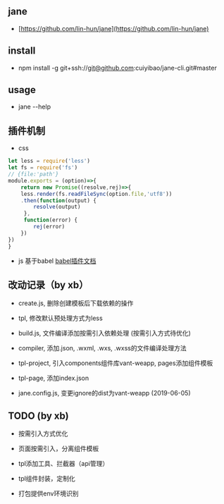 <!--
 * @Description: 文件描述
 * @Author: yb001
 * @Date: 2019-06-03 11:19:14
 * @LastEditTime: 2019-06-05 18:41:53
 * @LastEditors: yb001
 -->
## jane
+ [https://github.com/lin-hun/jane](https://github.com/lin-hun/jane)

## install
+ npm install -g git+ssh://git@github.com:cuiyibao/jane-cli.git#master

## usage
+ jane --help

## 插件机制
+ css 
```javascript
let less = require('less')
let fs = require('fs')
// {file:'path'}
module.exports = (option)=>{
	return new Promise((resolve,rej)=>{
	less.render(fs.readFileSync(option.file,'utf8'))
    .then(function(output) {
    	resolve(output)
     },
     function(error) {
     	rej(error)
    })
})
}
```
+ js 基于babel
[babel插件文档](https://github.com/jamiebuilds/babel-handbook/blob/master/translations/zh-Hans/plugin-handbook.md)

## 改动记录（by xb）

* create.js, 删除创建模板后下载依赖的操作

* tpl, 修改默认预处理方式为less

* build.js, 文件编译添加按需引入依赖处理 (按需引入方式待优化)

* compiler, 添加.json, .wxml, .wxs, .wxss的文件编译处理方法

* tpl-project, 引入components组件库vant-weapp, pages添加组件模板

* tpl-page, 添加index.json

* jane.config.js, 变更ignore的dist为vant-weapp (2019-06-05)

## TODO (by xb)

* 按需引入方式优化

* 页面按需引入，分离组件模板

* tpl添加工具、拦截器（api管理）

* tpl组件封装，定制化

* 打包提供env环境识别